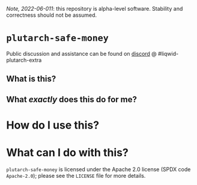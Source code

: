 _Note, 2022-06-011_: this repository is alpha-level software. Stability and correctness should not be assumed.

# `plutarch-safe-money`
Public discussion and assistance can be found on [discord](https://discord.gg/yGkjxrYueB) @ #liqwid-plutarch-extra

## What is this?

## What _exactly_ does this do for me?

# How do I use this?

# What can I do with this?

`plutarch-safe-money` is licensed under the Apache 2.0 license (SPDX code
`Apache-2.0`); please see the `LICENSE` file for more details.
